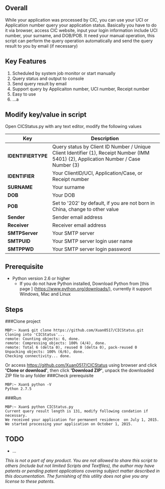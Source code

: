## Overall
While your application was processed by CIC, you can use your UCI or Application number query your application status. Basically you have to do it via browser, access CIC website, input your login information include UCI number, your surname, and DOB/POB. It need your manual operation, this script can perform the query operation automatically and send the query result to you by email (if necessary)

## Key Features
 1. Scheduled by system job monitor or start manually
 2. Query status and output to console
 3. Send query result by email
 4. Support query by Applicaiton number, UCI number, Receipt number
 5. Easy to use
 6. ...a

## Modify key/value in script
Open CICStatus.py with any text editor, modify the following values

Key                             | Description
--------------------------------|----------------------------------------------------------------------------
**IDENTIFIERTYPE**              | Query status by Client ID Number / Unique Client Identifier (1), Receipt Number (IMM 5401) (2), Application Number / Case Number (3)
**IDENTIFIER**                  | Your ClientID/UCI, Application/Case, or Receipt number
**SURNAME**                     | Your surname
**DOB**                         | Your DOB
**POB**                         | Set to '202' by default, if you are not born in China, change to other value
**Sender**                      | Sender email address
**Receiver**                    | Receiver email address
**SMTPServer**                  | Your SMTP server
**SMTPUID**                     | Your SMTP server login user name
**SMTPPWD**                     | Your SMTP server login password

## Prerequisite
 - Python version 2.6 or higher
   - If you do not have Python installed, Download Python from [this page ] (https://www.python.org/downloads/), currently it support Windows, Mac and Linux

## Steps
###Clone project
```
MBP:~ Xuan$ git clone https://github.com/Xuan0517/CICStatus.git
Cloning into 'CICStatus'...
remote: Counting objects: 6, done.
remote: Compressing objects: 100% (4/4), done.
remote: Total 6 (delta 0), reused 0 (delta 0), pack-reused 0
Unpacking objects: 100% (6/6), done.
Checking connectivity... done.
```
Or access https://github.com/Xuan0517/CICStatus using browser and click **'Clone or download'**, then click **'Download ZIP'**, unpack the downloaded ZIP file to any folder
###Check prerequisite
```
MBP:~ Xuan$ python -V
Python 2.7.5
```

###Run
```
MBP:~ Xuan$ python CICStatus.py
Current query result length is 131, modify following condation if necessary.
We received your application for permanent residence  on July 1, 2015.
We started processing your application on October 1, 2015.
```

## TODO
 - ...

*This is not a part of any product. You are not allowed to share this script to others (include but not limited Scripts and Textfiles), the author may have patents or pending patent applications covering subject matter described in this documentation. The furnishing of this utility does not give you any license to these patents.*
